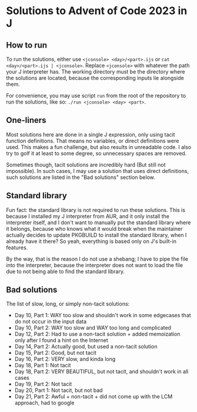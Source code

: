 # Solutions to Advent of Code 2023 in J

## How to run

To run the solutions, either use `<jconsole> <day>/<part>.ijs` or
`cat <day>/<part>.ijs | <jconsole>`. Replace `<jconsole>` with whatever the path
your J interpreter has. The working directory must be the directory where the
solutions are located, because the corresponding inputs lie alongside them.

For convenience, you may use script `run` from the root of the repository to run
the solutions, like so: `./run <jconsole> <day> <part>`.

## One-liners

Most solutions here are done in a single J expression, only using tacit function
definitions. That means no variables, or direct definitions were used. This
makes a fun challenge, but also results in unreadable code. I also try to golf
it at least to some degree, so unnecessary spaces are removed.

Sometimes though, tacit solutions are incredibly hard (But still not
impossible). In such cases, I may use a solution that uses direct definitions,
such solutions are listed in the "Bad solutions" section below.

## Standard library

Fun fact: the standard library is not required to run these solutions. This is
because I installed my J interpreter from AUR, and it only install the
interpreter itself, and I don't want to manually put the standard library where
it belongs, because who knows what it would break when the maintainer actually
decides to update PKGBUILD to install the standard library, when I already have
it there? So yeah, everything is based only on J's built-in features.

By the way, that is the reason I do not use a shebang; I have to pipe the file
into the interpreter, because the interpreter does not want to load the file due
to not being able to find the standard library.

## Bad solutions

The list of slow, long, or simply non-tacit solutions:

* Day 10, Part 1: WAY too slow and shouldn't work in some edgecases that do not
occur in the input data
* Day 10, Part 2: WAY too slow and WAY too long and complicated
* Day 12, Part 2: Had to use a non-tacit solution + added memoization only after
I found a hint on the Internet
* Day 14, Part 2: Actually good, but used a non-tacit solution
* Day 15, Part 2: Good, but not tacit
* Day 16, Part 2: VERY slow, and kinda long
* Day 18, Part 1: Not tacit
* Day 18, Part 2: VERY BEAUTIFUL, but not tacit, and shouldn't work in all cases
* Day 19, Part 2: Not tacit
* Day 20, Part 1: Not tacit, but not bad
* Day 21, Part 2: Awful + non-tacit + did not come up with the LCM approach, had
to google

